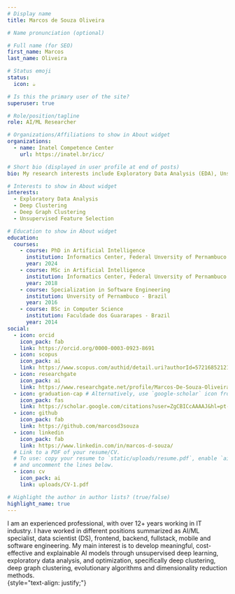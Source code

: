 ```yaml
---
# Display name
title: Marcos de Souza Oliveira

# Name pronunciation (optional)

# Full name (for SEO)
first_name: Marcos
last_name: Oliveira

# Status emoji
status:
  icon: ☕️

# Is this the primary user of the site?
superuser: true

# Role/position/tagline
role: AI/ML Researcher

# Organizations/Affiliations to show in About widget
organizations:
  - name: Inatel Competence Center
    url: https://inatel.br/icc/

# Short bio (displayed in user profile at end of posts)
bio: My research interests include Exploratory Data Analysis (EDA), Unsupervised Deep Learning, Clustering, Optimization, and Feature Selection.

# Interests to show in About widget
interests:
  - Exploratory Data Analysis
  - Deep Clustering
  - Deep Graph Clustering 
  - Unsupervised Feature Selection

# Education to show in About widget
education:
  courses:
    - course: PhD in Artificial Intelligence
      institution: Informatics Center, Federal Unversity of Pernambuco - Brazil
      year: 2024
    - course: MSc in Artificial Intelligence
      institution: Informatics Center, Federal Unversity of Pernambuco - Brazil
      year: 2018
    - course: Specialization in Software Engineering 
      institution: Unversity of Pernambuco - Brazil
      year: 2016
    - course: BSc in Computer Science
      institution: Faculdade dos Guararapes - Brazil
      year: 2014
social:
  - icon: orcid
    icon_pack: fab
    link: https://orcid.org/0000-0003-0923-8691
  - icon: scopus
    icon_pack: ai
    link: https://www.scopus.com/authid/detail.uri?authorId=57216852121
  - icon: researchgate
    icon_pack: ai
    link: https://www.researchgate.net/profile/Marcos-De-Souza-Oliveira
  - icon: graduation-cap # Alternatively, use `google-scholar` icon from `ai` icon pack
    icon_pack: fas
    link: https://scholar.google.com/citations?user=ZgCBICcAAAAJ&hl=pt-BR
  - icon: github
    icon_pack: fab
    link: https://github.com/marcosd3souza
  - icon: linkedin
    icon_pack: fab
    link: https://www.linkedin.com/in/marcos-d-souza/
  # Link to a PDF of your resume/CV.
  # To use: copy your resume to `static/uploads/resume.pdf`, enable `ai` icons in `params.yaml`,
  # and uncomment the lines below.
  - icon: cv
    icon_pack: ai
    link: uploads/CV-1.pdf

# Highlight the author in author lists? (true/false)
highlight_name: true
---
```


I am an experienced professional, with over 12+ years working in IT industry. I have worked in different positions summarized as AI/ML specialist, data scientist (DS), frontend, backend, fullstack, mobile and software engineering. My main interest is to develop meaningful, cost-effective and explainable AI models through unsupervised deep learning, exploratory data analysis, and optimization, specifically deep clustering, deep graph clustering, evolutionary algorithms and dimensionality reduction methods.  
{style="text-align: justify;"}

